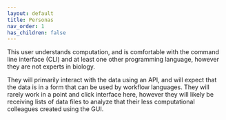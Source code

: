 ```yaml
---
layout: default
title: Personas
nav_order: 1
has_children: false
---
```


This user understands computation, and is comfortable with the command line interface (CLI) and at least one other programming language, however they are not experts in biology. 

They will primarily interact with the data using an API, and will expect that the data is in a form that can be used by workflow languages. They will rarely work in a point and click interface here, however they will likely be receiving lists of data files to analyze that their less computational colleagues created using the GUI.
